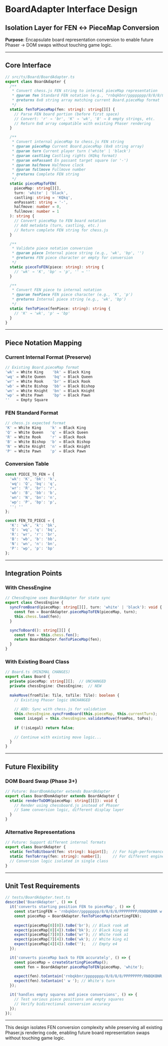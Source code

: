 # BoardAdapter Interface Design
## Isolation Layer for FEN ↔ PieceMap Conversion

**Purpose**: Encapsulate board representation conversion to enable future Phaser → DOM swaps without touching game logic.

---

## **Core Interface**

```typescript
// src/ts/Board/BoardAdapter.ts
export class BoardAdapter {
  /**
   * Convert chess.js FEN string to internal pieceMap representation
   * @param fen Standard FEN notation (e.g., "rnbqkbnr/pppppppp/8/8/8/8/PPPPPPPP/RNBQKBNR w KQkq - 0 1")
   * @returns 8x8 string array matching current Board.pieceMap format
   */
  static fenToPieceMap(fen: string): string[][] {
    // Parse FEN board portion (before first space)
    // Convert: 'r' → 'br', 'K' → 'wk', '8' → 8 empty strings, etc.
    // Return 8x8 array compatible with existing Phaser rendering
  }

  /**
   * Convert internal pieceMap to chess.js FEN string  
   * @param pieceMap Current Board.pieceMap (8x8 string array)
   * @param turn Current player turn ('white' | 'black')
   * @param castling Castling rights (KQkq format)
   * @param enPassant En passant target square (or '-')
   * @param halfmove Halfmove clock
   * @param fullmove Fullmove number
   * @returns Complete FEN string
   */
  static pieceMapToFEN(
    pieceMap: string[][], 
    turn: 'white' | 'black',
    castling: string = 'KQkq',
    enPassant: string = '-',
    halfmove: number = 0,
    fullmove: number = 1
  ): string {
    // Convert pieceMap to FEN board notation
    // Add metadata (turn, castling, etc.)
    // Return complete FEN string for chess.js
  }

  /**
   * Validate piece notation conversion
   * @param piece Internal piece string (e.g., 'wk', 'bp', '')
   * @returns FEN piece character or empty for conversion
   */
  static pieceToFEN(piece: string): string {
    // 'wk' → 'K', 'bp' → 'p', '' → ''
  }

  /**
   * Convert FEN piece to internal notation
   * @param fenPiece FEN piece character (e.g., 'K', 'p')  
   * @returns Internal piece string (e.g., 'wk', 'bp')
   */
  static fenToPiece(fenPiece: string): string {
    // 'K' → 'wk', 'p' → 'bp'
  }
}
```

---

## **Piece Notation Mapping**

### **Current Internal Format** (Preserve)
```typescript
// Existing Board.pieceMap format
'wk' = White King    'bk' = Black King
'wq' = White Queen   'bq' = Black Queen  
'wr' = White Rook    'br' = Black Rook
'wb' = White Bishop  'bb' = Black Bishop
'wn' = White Knight  'bn' = Black Knight
'wp' = White Pawn    'bp' = Black Pawn
''   = Empty Square
```

### **FEN Standard Format**
```typescript
// chess.js expected format
'K' = White King    'k' = Black King
'Q' = White Queen   'q' = Black Queen
'R' = White Rook    'r' = Black Rook  
'B' = White Bishop  'b' = Black Bishop
'N' = White Knight  'n' = Black Knight
'P' = White Pawn    'p' = Black Pawn
```

### **Conversion Table**
```typescript
const PIECE_TO_FEN = {
  'wk': 'K', 'bk': 'k',
  'wq': 'Q', 'bq': 'q', 
  'wr': 'R', 'br': 'r',
  'wb': 'B', 'bb': 'b',
  'wn': 'N', 'bn': 'n',
  'wp': 'P', 'bp': 'p',
  '': ''
};

const FEN_TO_PIECE = {
  'K': 'wk', 'k': 'bk',
  'Q': 'wq', 'q': 'bq',
  'R': 'wr', 'r': 'br', 
  'B': 'wb', 'b': 'bb',
  'N': 'wn', 'n': 'bn',
  'P': 'wp', 'p': 'bp'
};
```

---

## **Integration Points**

### **With ChessEngine**
```typescript
// ChessEngine uses BoardAdapter for state sync
export class ChessEngine {
  syncFromBoard(pieceMap: string[][], turn: 'white' | 'black'): void {
    const fen = BoardAdapter.pieceMapToFEN(pieceMap, turn);
    this.chess.load(fen);
  }

  syncToBoard(): string[][] {
    const fen = this.chess.fen();
    return BoardAdapter.fenToPieceMap(fen);
  }
}
```

### **With Existing Board Class**
```typescript
// Board.ts (MINIMAL CHANGES)
export class Board {
  private pieceMap: string[][];  // UNCHANGED
  private chessEngine: ChessEngine;  // NEW
  
  makeMove(fromTile: Tile, toTile: Tile): boolean {
    // Existing Phaser logic UNCHANGED
    
    // ADD: Sync with chess.js for validation
    this.chessEngine.syncFromBoard(this.pieceMap, this.currentTurn);
    const isLegal = this.chessEngine.validateMove(fromPos, toPos);
    
    if (!isLegal) return false;
    
    // Continue with existing move logic...
  }
}
```

---

## **Future Flexibility**

### **DOM Board Swap** (Phase 3+)
```typescript
// Future: BoardDomAdapter extends BoardAdapter
export class BoardDomAdapter extends BoardAdapter {
  static renderToDOM(pieceMap: string[][]): void {
    // Render using chessboard.js instead of Phaser
    // Same conversion logic, different display layer
  }
}
```

### **Alternative Representations** 
```typescript
// Future: Support different internal formats
export class BoardAdapter {
  static fenToBitboard(fen: string): bigint[];  // For high-performance AI
  static fenToArray(fen: string): number[];     // For different engines
  // Conversion logic isolated in single class
}
```

---

## **Unit Test Requirements**

```typescript
// tests/BoardAdapter.test.ts
describe('BoardAdapter', () => {
  it('converts starting position FEN to pieceMap', () => {
    const startingFEN = 'rnbqkbnr/pppppppp/8/8/8/8/PPPPPPPP/RNBQKBNR w KQkq - 0 1';
    const pieceMap = BoardAdapter.fenToPieceMap(startingFEN);
    
    expect(pieceMap[0][0]).toBe('br'); // Black rook a8
    expect(pieceMap[0][4]).toBe('bk'); // Black king e8
    expect(pieceMap[7][0]).toBe('wr'); // White rook a1
    expect(pieceMap[7][4]).toBe('wk'); // White king e1
    expect(pieceMap[4][4]).toBe('');   // Empty e4
  });

  it('converts pieceMap back to FEN accurately', () => {
    const pieceMap = createStartingPieceMap();
    const fen = BoardAdapter.pieceMapToFEN(pieceMap, 'white');
    
    expect(fen).toContain('rnbqkbnr/pppppppp/8/8/8/8/PPPPPPPP/RNBQKBNR');
    expect(fen).toContain(' w '); // White's turn
  });

  it('handles empty squares and piece conversions', () => {
    // Test various piece positions and empty squares
    // Verify bidirectional conversion accuracy
  });
});
```

---

This design isolates FEN conversion complexity while preserving all existing Phaser.js rendering code, enabling future board representation swaps without touching game logic.